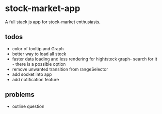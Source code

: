 # stock-market-app
A full stack js app for stock-market enthusiasts.


## todos
* color of tooltip and Graph
* better way to load all stock
* faster data loading and less rendering for hightstock graph- search for it - there is a possible option
* remove unwanted transition from rangeSelector
* add socket into app
* add notification feature

## problems
* outline question
